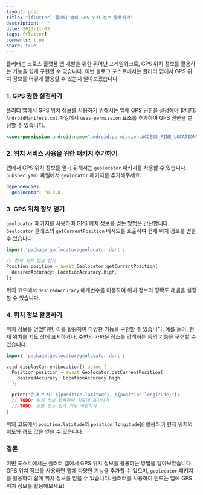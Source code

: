 ```yaml
---
layout: post
title: "[flutter] 플러터 앱의 GPS 위치 정보 활용하기"
description: " "
date: 2023-11-03
tags: [flutter]
comments: true
share: true
---
```


플러터는 크로스 플랫폼 앱 개발을 위한 뛰어난 프레임워크로, GPS 위치 정보를 활용하는 기능을 쉽게 구현할 수 있습니다. 이번 블로그 포스트에서는 플러터 앱에서 GPS 위치 정보를 어떻게 활용할 수 있는지 알아보겠습니다.

### 1. GPS 권한 설정하기

플러터 앱에서 GPS 위치 정보를 사용하기 위해서는 앱에 GPS 권한을 설정해야 합니다. `AndroidManifest.xml` 파일에서 `uses-permission` 요소를 추가하여 GPS 권한을 설정할 수 있습니다.

```xml
<uses-permission android:name="android.permission.ACCESS_FINE_LOCATION" />
```

### 2. 위치 서비스 사용을 위한 패키지 추가하기

앱에서 GPS 위치 정보를 얻기 위해서는 `geolocator` 패키지를 사용할 수 있습니다. `pubspec.yaml` 파일에서 `geolocator` 패키지를 추가해주세요.

```yaml
dependencies:
  geolocator: ^8.0.0
```

### 3. GPS 위치 정보 얻기

`geolocator` 패키지를 사용하여 GPS 위치 정보를 얻는 방법은 간단합니다. `Geolocator` 클래스의 `getCurrentPosition` 메서드를 호출하여 현재 위치 정보를 얻을 수 있습니다.

```dart
import 'package:geolocator/geolocator.dart';

// 현재 위치 정보 얻기
Position position = await Geolocator.getCurrentPosition(
  desiredAccuracy: LocationAccuracy.high,
);
```

위의 코드에서 `desiredAccuracy` 매개변수를 이용하여 위치 정보의 정확도 레벨을 설정할 수 있습니다.

### 4. 위치 정보 활용하기

위치 정보를 얻었다면, 이를 활용하여 다양한 기능을 구현할 수 있습니다. 예를 들어, 현재 위치를 지도 상에 표시하거나, 주변의 가까운 장소를 검색하는 등의 기능을 구현할 수 있습니다.

```dart
import 'package:geolocator/geolocator.dart';

void displayCurrentLocation() async {
  Position position = await Geolocator.getCurrentPosition(
    desiredAccuracy: LocationAccuracy.high,
  );
  
  print("현재 위치: ${position.latitude}, ${position.longitude}");
  // TODO: 위치 정보 활용하여 지도에 표시하기
  // TODO: 주변 장소 검색 기능 구현하기
}
```

위의 코드에서 `position.latitude`와 `position.longitude`을 활용하여 현재 위치의 위도와 경도 값을 얻을 수 있습니다.

### 결론

이번 포스트에서는 플러터 앱에서 GPS 위치 정보를 활용하는 방법을 알아보았습니다. GPS 위치 정보를 사용하면 앱에 다양한 기능을 추가할 수 있으며, `geolocator` 패키지를 활용하여 쉽게 위치 정보를 얻을 수 있습니다. 플러터를 사용하여 만드는 앱에 GPS 위치 정보를 활용해보세요!